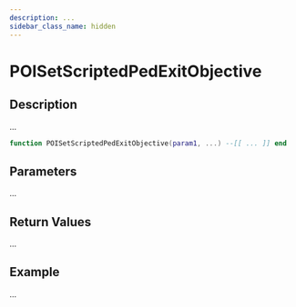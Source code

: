 ```yaml
---
description: ...
sidebar_class_name: hidden
---
```


# POISetScriptedPedExitObjective

## Description

...

```lua
function POISetScriptedPedExitObjective(param1, ...) --[[ ... ]] end
```

## Parameters

...

## Return Values

...

## Example

...

